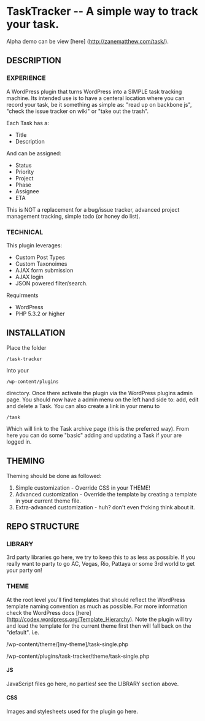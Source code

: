 TaskTracker -- A simple way to track your task.
====================================

Alpha demo can be view [here] (http://zanematthew.com/task/).

## DESCRIPTION
### EXPERIENCE
A WordPress plugin that turns WordPress into a SIMPLE task tracking machine. Its intended use is to have a centeral location where you can record your task, be it something as simple as: "read up on backbone js", "check the issue tracker on wiki" or "take out the trash". 

Each Task has a:

* Title
* Description

And can be assigned:

* Status
* Priority
* Project
* Phase
* Assignee
* ETA

This is NOT a replacement for a bug/issue tracker, advanced project management tracking, simple todo (or honey do list).

### TECHNICAL
This plugin leverages: 

* Custom Post Types
* Custom Taxonoimes
* AJAX form submission
* AJAX login 
* JSON powered filter/search.

Requirments

* WordPress
* PHP 5.3.2 or higher


## INSTALLATION
Place the folder 

	/task-tracker
	
Into your

	/wp-content/plugins
	
directory. Once there activate the plugin via the WordPress plugins admin page. You should now have a admin menu on the left hand side to: add, edit and delete a Task. You can also create a link in your menu to 

	/task
	
Which will link to the Task archive page (this is the preferred way). From here you can do some "basic" adding and updating a Task if your are logged in.

## THEMING
Theming should be done as followed:

1. Simple customization - Override CSS in your THEME!
1. Advanced customization - Override the template by creating a template in your current theme file.
1. Extra-advanced customization - huh? don't even f^cking think about it.  

## REPO STRUCTURE

### LIBRARY
3rd party libraries go here, we try to keep this to as less as possible. If you really want to party to go AC, Vegas, Rio, Pattaya or some 3rd world to get your party on!

### THEME
At the root level you'll find templates that should reflect the WordPress template naming convention as much as possible. For more information check the WordPress docs [here] (http://codex.wordpress.org/Template_Hierarchy). Note the plugin will try and load the template for the current theme first then will fall back on the "default". i.e.

  /wp-content/theme/[my-theme]/task-single.php

  /wp-content/plugins/task-tracker/theme/task-single.php

#### JS
JavaScript files go here, no parties! see the LIBRARY section above.

#### CSS
Images and stylesheets used for the plugin go here.


